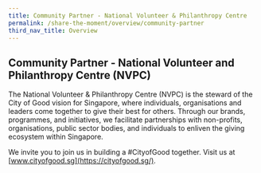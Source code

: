 ```yaml
---
title: Community Partner - National Volunteer & Philanthropy Centre
permalink: /share-the-moment/overview/community-partner
third_nav_title: Overview
---
```

## Community Partner - National Volunteer and Philanthropy Centre (NVPC)

The National Volunteer & Philanthropy Centre (NVPC) is the steward of the City of Good vision for Singapore, where individuals, organisations and leaders come together to give their best for others. Through our brands, programmes, and initiatives, we facilitate partnerships with non-profits, organisations, public sector bodies, and individuals to enliven the giving ecosystem within Singapore.
 
We invite you to join us in building a #CityofGood together. Visit us at [www.cityofgood.sg](https://cityofgood.sg/).